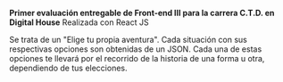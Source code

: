 **Primer evaluación entregable de Front-end III para la carrera C.T.D. en Digital House**
Realizada con React JS

Se trata de un "Elige tu propia aventura". Cada situación con sus respectivas opciones son obtenidas de un JSON. 
Cada una de estas opciones te llevará por el recorrido de la historia de una forma u otra, dependiendo de tus elecciones.
